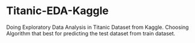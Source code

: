 # Titanic-EDA-Kaggle
Doing Exploratory Data Analysis in Titanic Dataset from Kaggle. Choosing Algorithm that best for predicting the test dataset from train dataset.
